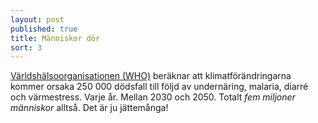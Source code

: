 ```yaml
---
layout: post
published: true
title: Människor dör
sort: 3
---
```






[Världshälsoorganisationen (WHO)](http://www.who.int/mediacentre/factsheets/fs266/en/) beräknar att klimatförändringarna kommer orsaka 250 000 dödsfall till följd av undernäring, malaria, diarré och värmestress. Varje år. Mellan 2030 och 2050. Totalt _fem miljoner människor_ alltså. Det är ju jättemånga!